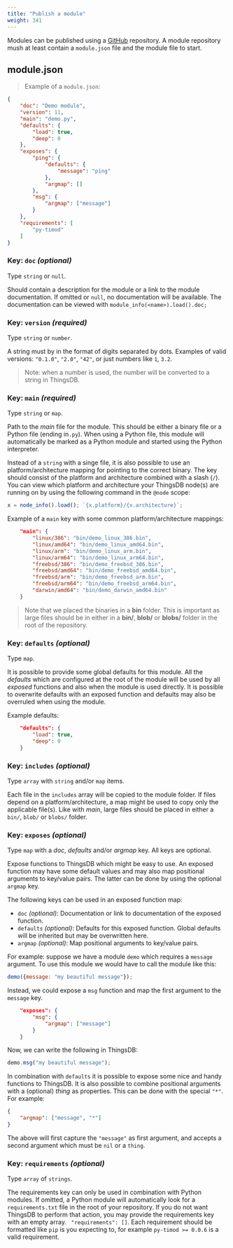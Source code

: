 ```yaml
---
title: "Publish a module"
weight: 341
---
```


Modules can be published using a [GitHub](https://github.com) repository. A module repository mush at least contain a `module.json` file and the module file to start.

## module.json

> Example of a `module.json`:

```json
{
    "doc": "Demo module",
    "version": 11,
    "main": "demo.py",
    "defaults": {
        "load": true,
        "deep": 0
    },
    "exposes": {
        "ping": {
            "defaults": {
                "message": "ping"
            },
            "argmap": []
        },
        "msg": {
            "argmap": ["message"]
        }
    },
    "requirements": [
        "py-timod"
    ]
}
```

### Key: `doc` *(optional)*

Type `string` or `null`.

Should contain a description for the module or a link to the module documentation. If omitted or `null`, no documentation will be available. The documentation can be viewed with `module_info(<name>).load().doc;`

### Key: `version` *(required)*

Type `string` or `number`.

A string must by in the format of digits separated by dots.
Examples of valid versions: `"0.1.0"`, `"2.0"`, `"42"`, or just numbers like `1`, `3.2`.

> Note: when a number is used, the number will be converted to a string in ThingsDB.

### Key: `main` *(required)*

Type `string` or `map`.

Path to the *main* file for the module. This should be either a binary file or a Python file (ending in`.py`). When using a Python file, this module will automatically be marked as a Python module and started using the Python interpreter.

Instead of a `string` with a singe file, it is also possible to use an platform/architecture mapping for pointing to the correct binary.
The key should consist of the platform and architecture combined with a slash (`/`). You can view which platform and architecture your ThingsDB node(s) are running on by using the following command in the `@node` scope:

```javascript
x = node_info().load(); `{x.platform}/{x.architecture}`;
```

Example of a `main` key with some common platform/architecture mappings:

```json
    "main": {
        "linux/386": "bin/demo_linux_386.bin",
        "linux/amd64": "bin/demo_linux_amd64.bin",
        "linux/arm": "bin/demo_linux_arm.bin",
        "linux/arm64": "bin/demo_linux_arm64.bin",
        "freebsd/386": "bin/demo_freebsd_386.bin",
        "freebsd/amd64": "bin/demo_freebsd_amd64.bin",
        "freebsd/arm": "bin/demo_freebsd_arm.bin",
        "freebsd/arm64": "bin/demo_freebsd_arm64.bin",
        "darwin/amd64": "bin/demo_darwin_amd64.bin"
    }
```

> Note that we placed the binaries in a **bin** folder. This is important as large files should be in either in a **bin/**, **blob/** or **blobs/** folder in the root of the repository.

### Key: `defaults` *(optional)*

Type `map`.

It is possible to provide some global defaults for this module. All the *defaults* which are configured at the root of the module will be used by all *exposed* functions and also when the module is used directly. It is possible to overwrite defaults with an exposed function and defaults may also be overruled when using the module.

Example defaults:

```json
    "defaults": {
        "load": true,
        "deep": 0
    }
```

### Key: `includes` *(optional)*

Type `array` with `string` and/or `map` items.

Each file in the `includes` array will be copied to the module folder. If files depend on a platform/architecture, a map might be used to copy only the applicable file(s). Like with *main*, large files should be placed in either a `bin/`, `blob/` or `blobs/` folder.

### Key: `exposes` *(optional)*

Type `map` with a *doc*, *defaults* and/or *argmap* key. All keys are optional.

Expose functions to ThingsDB which might be easy to use. An exposed function may have some default values and may also map positional arguments to key/value pairs. The latter can be done by using the optional `argmap` key.

The following keys can be used in an exposed function map:

- `doc` *(optional)*: Documentation or link to documentation of the exposed function.
- `defaults` *(optional)*: Defaults for this exposed function. Global defaults will be inherited but may be overwritten here.
- `argmap` *(optional)*: Map positional arguments to key/value pairs.

For example: suppose we have a module `demo` which requires a `message` argument. To use this module we would have to call the module like this:

```javascript
demo({message: "my beautiful message"});
```

Instead, we could expose a `msg` function and map the first argument to the `message` key.

```json
    "exposes": {
        "msg": {
            "argmap": ["message"]
        }
    }
```

Now, we can write the following in ThingsDB:

```javascript
demo.msg("my beautiful message");
```

In combination with `defaults` it is possible to expose some nice and handy functions to ThingsDB. It is also possible to combine positional arguments with a (optional) *thing* as properties. This can be done with the special `"*"`.  For example:

```json
{
    "argmap": ["message", "*"]
}
```

The above will first capture the `"message"` as first argument, and accepts a second argument which must be `nil` or a `thing`.

### Key: `requirements` *(optional)*

Type `array` of `strings`.

The requirements key can only be used in combination with Python modules. If omitted, a Python module will automatically look for a `requirements.txt` file in the root of your repository. If you do not want ThingsDB to perform that action, you may provide the requirements key with an empty array. ` "requirements": []`. Each requirement should be formatted like `pip` is you expecting to, for example `py-timod >= 0.0.6` is a valid requirement.





